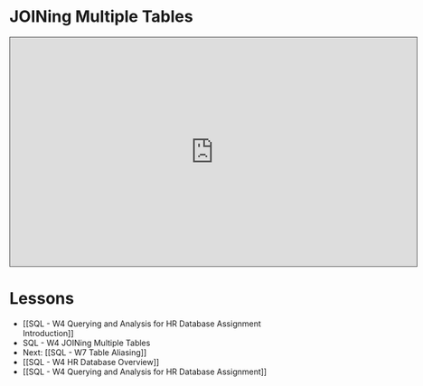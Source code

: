 
# JOINing Multiple Tables

<iframe src="https://egator.hosted.panopto.com/Panopto/Pages/Embed.aspx?id=237a7770-4291-4e02-97c9-b15d01311852&autoplay=false&offerviewer=true&showtitle=true&showbrand=true&captions=false&interactivity=all" height="405" width="720" style="border: 1px solid #464646;" allowfullscreen allow="autoplay" aria-label="Panopto Embedded Video Player" aria-description="Multiple Table Joins" ></iframe>



# Lessons
- [[SQL - W4 Querying and Analysis for HR Database Assignment Introduction]]
- SQL - W4 JOINing Multiple Tables
- Next: [[SQL - W7 Table Aliasing]]
- [[SQL - W4 HR Database Overview]]
- [[SQL - W4 Querying and Analysis for HR Database Assignment]]